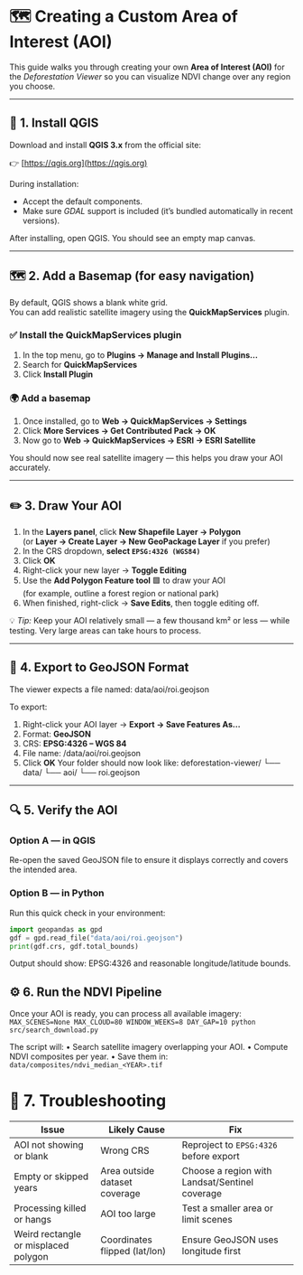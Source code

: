 # 🗺️ Creating a Custom Area of Interest (AOI)

This guide walks you through creating your own **Area of Interest (AOI)** for the *Deforestation Viewer* so you can visualize NDVI change over any region you choose.

---

## 🧭 1. Install QGIS

Download and install **QGIS 3.x** from the official site:

👉 [https://qgis.org](https://qgis.org)

During installation:
- Accept the default components.
- Make sure *GDAL* support is included (it’s bundled automatically in recent versions).

After installing, open QGIS. You should see an empty map canvas.

---

## 🗺️ 2. Add a Basemap (for easy navigation)

By default, QGIS shows a blank white grid.  
You can add realistic satellite imagery using the **QuickMapServices** plugin.

### ✅ Install the QuickMapServices plugin
1. In the top menu, go to **Plugins → Manage and Install Plugins…**
2. Search for **QuickMapServices**
3. Click **Install Plugin**

### 🌍 Add a basemap
1. Once installed, go to **Web → QuickMapServices → Settings**
2. Click **More Services → Get Contributed Pack → OK**
3. Now go to **Web → QuickMapServices → ESRI → ESRI Satellite**

You should now see real satellite imagery — this helps you draw your AOI accurately.

---

## ✏️ 3. Draw Your AOI

1. In the **Layers panel**, click **New Shapefile Layer → Polygon**  
   (or **Layer → Create Layer → New GeoPackage Layer** if you prefer)
2. In the CRS dropdown, **select `EPSG:4326 (WGS84)`**
3. Click **OK**
4. Right-click your new layer → **Toggle Editing**
5. Use the **Add Polygon Feature tool** 🟩 to draw your AOI  
   (for example, outline a forest region or national park)
6. When finished, right-click → **Save Edits**, then toggle editing off.

💡 *Tip:* Keep your AOI relatively small — a few thousand km² or less — while testing. Very large areas can take hours to process.

---

## 🧾 4. Export to GeoJSON Format

The viewer expects a file named: data/aoi/roi.geojson

To export:

1. Right-click your AOI layer → **Export → Save Features As…**
2. Format: **GeoJSON**
3. CRS: **EPSG:4326 – WGS 84**
4. File name: /data/aoi/roi.geojson
5. Click **OK**
Your folder should now look like:
deforestation-viewer/
└── data/
└── aoi/
└── roi.geojson
---

## 🔍 5. Verify the AOI

### Option A — in QGIS
Re-open the saved GeoJSON file to ensure it displays correctly and covers the intended area.

### Option B — in Python
Run this quick check in your environment:
```python
import geopandas as gpd
gdf = gpd.read_file("data/aoi/roi.geojson")
print(gdf.crs, gdf.total_bounds)
```
Output should show:
EPSG:4326 and reasonable longitude/latitude bounds.

## ⚙️ 6. Run the NDVI Pipeline
Once your AOI is ready, you can process all available imagery:
```MAX_SCENES=None MAX_CLOUD=80 WINDOW_WEEKS=8 DAY_GAP=10 python src/search_download.py```

The script will:
	•	Search satellite imagery overlapping your AOI.
	•	Compute NDVI composites per year.
	•	Save them in: 
	`data/composites/ndvi_median_<YEAR>.tif`

# 🧩 7. Troubleshooting

| **Issue** | **Likely Cause** | **Fix** |
|------------|------------------|----------|
| AOI not showing or blank | Wrong CRS | Reproject to `EPSG:4326` before export |
| Empty or skipped years | Area outside dataset coverage | Choose a region with Landsat/Sentinel coverage |
| Processing killed or hangs | AOI too large | Test a smaller area or limit scenes |
| Weird rectangle or misplaced polygon | Coordinates flipped (lat/lon) | Ensure GeoJSON uses longitude first |

